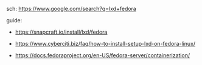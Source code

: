 sch: https://www.google.com/search?q=lxd+fedora

guide:
- https://snapcraft.io/install/lxd/fedora
- https://www.cyberciti.biz/faq/how-to-install-setup-lxd-on-fedora-linux/

- https://docs.fedoraproject.org/en-US/fedora-server/containerization/
